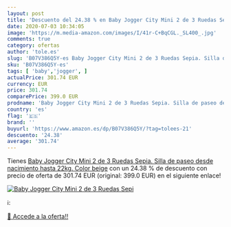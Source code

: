 ```yaml
---
layout: post
title: 'Descuento del 24.38 % en Baby Jogger City Mini 2 de 3 Ruedas Sepi'
date: 2020-07-03 10:34:05
image: 'https://m.media-amazon.com/images/I/41r-C+BqCGL._SL400_.jpg'
comments: true
category: ofertas
author: 'tole.es'
slug: 'B07V386Q5Y-es Baby Jogger City Mini 2 de 3 Ruedas Sepia. Silla de paseo...'
sku: 'B07V386Q5Y-es'
tags: [ 'baby','jogger', ]
actualPrice: 301.74 EUR
currency: EUR
price: 301.74
comparePrice: 399.0 EUR
prodname: 'Baby Jogger City Mini 2 de 3 Ruedas Sepia. Silla de paseo desde nacimiento hasta 22kg. Color beige'
country: 'es'
flag: '🇪🇸'
brand: ''
buyurl: 'https://www.amazon.es/dp/B07V386Q5Y/?tag=tolees-21'
descuento: '24.38'
average: '301.74'
---
```


Tienes [Baby Jogger City Mini 2 de 3 Ruedas Sepia. Silla de paseo desde nacimiento hasta 22kg. Color beige](https://www.amazon.es/dp/B07V386Q5Y/?tag=tolees-21) con un 24.38 % de descuento con precio de oferta de 301.74 EUR (original: 399.0 EUR) en el siguiente enlace!

[![Baby Jogger City Mini 2 de 3 Ruedas Sepi](https://m.media-amazon.com/images/I/41r-C+BqCGL._SL400_.jpg)](https://www.amazon.es/dp/B07V386Q5Y/?tag=tolees-21)

ℹ️:


[🛒 Accede a la oferta!!](https://www.amazon.es/dp/B07V386Q5Y/?tag=tolees-21)
